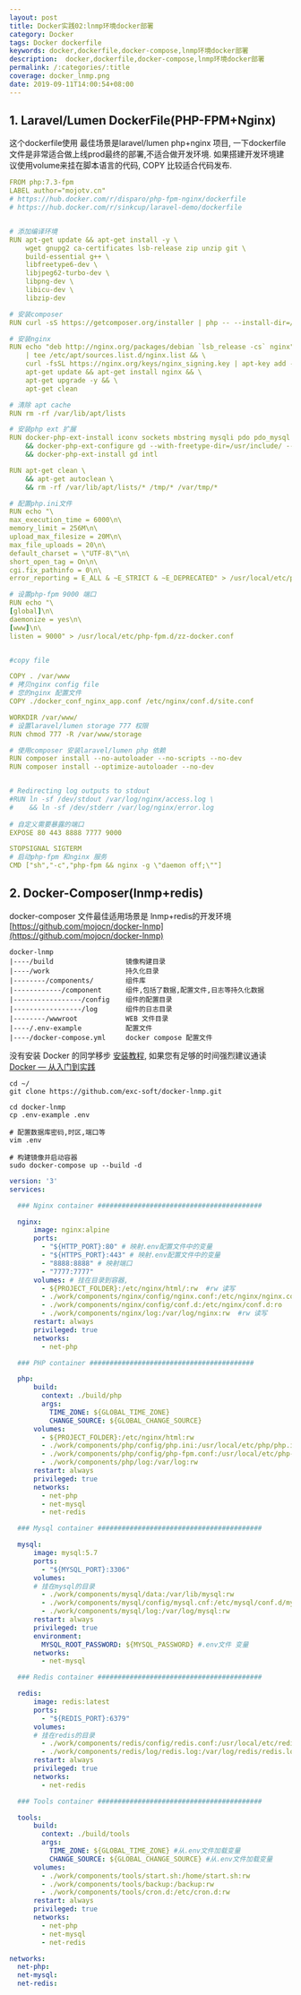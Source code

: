 ```yaml
---
layout: post
title: Docker实践02:lnmp环境docker部署
category: Docker
tags: Docker dockerfile
keywords: docker,dockerfile,docker-compose,lnmp环境docker部署
description:  docker,dockerfile,docker-compose,lnmp环境docker部署
permalink: /:categories/:title
coverage: docker_lnmp.png
date: 2019-09-11T14:00:54+08:00
---
```


## 1. Laravel/Lumen DockerFile(PHP-FPM+Nginx)

这个dockerfile使用 最佳场景是laravel/lumen php+nginx 项目,
一下dockerfile文件是非常适合做上线prod最终的部署,不适合做开发环境.
如果搭建开发环境建议使用volume来挂在脚本语言的代码,
COPY 比较适合代码发布.

```yaml
FROM php:7.3-fpm
LABEL author="mojotv.cn"
# https://hub.docker.com/r/disparo/php-fpm-nginx/dockerfile
# https://hub.docker.com/r/sinkcup/laravel-demo/dockerfile


# 添加编译环境
RUN apt-get update && apt-get install -y \
    wget gnupg2 ca-certificates lsb-release zip unzip git \
    build-essential g++ \
    libfreetype6-dev \
    libjpeg62-turbo-dev \
    libpng-dev \
    libicu-dev \
    libzip-dev

# 安装composer
RUN curl -sS https://getcomposer.org/installer | php -- --install-dir=/usr/local/bin --filename=composer

# 安装nginx
RUN echo "deb http://nginx.org/packages/debian `lsb_release -cs` nginx" \
    | tee /etc/apt/sources.list.d/nginx.list && \
    curl -fsSL https://nginx.org/keys/nginx_signing.key | apt-key add - && \
    apt-get update && apt-get install nginx && \
    apt-get upgrade -y && \
    apt-get clean

# 清除 apt cache
RUN rm -rf /var/lib/apt/lists

# 安装php ext 扩展
RUN docker-php-ext-install iconv sockets mbstring mysqli pdo pdo_mysql bcmath zip \
    && docker-php-ext-configure gd --with-freetype-dir=/usr/include/ --with-jpeg-dir=/usr/include/ \
    && docker-php-ext-install gd intl

RUN apt-get clean \
    && apt-get autoclean \
    && rm -rf /var/lib/apt/lists/* /tmp/* /var/tmp/*

# 配置php.ini文件
RUN echo "\
max_execution_time = 6000\n\
memory_limit = 256M\n\
upload_max_filesize = 20M\n\
max_file_uploads = 20\n\
default_charset = \"UTF-8\"\n\
short_open_tag = On\n\
cgi.fix_pathinfo = 0\n\
error_reporting = E_ALL & ~E_STRICT & ~E_DEPRECATED" > /usr/local/etc/php/php.ini

# 设置php-fpm 9000 端口
RUN echo "\
[global]\n\
daemonize = yes\n\
[www]\n\
listen = 9000" > /usr/local/etc/php-fpm.d/zz-docker.conf


#copy file

COPY . /var/www
# 拷贝nginx config file
# 您的nginx 配置文件
COPY ./docker_conf_nginx_app.conf /etc/nginx/conf.d/site.conf

WORKDIR /var/www/
# 设置laravel/lumen storage 777 权限
RUN chmod 777 -R /var/www/storage

# 使用composer 安装laravel/lumen php 依赖
RUN composer install --no-autoloader --no-scripts --no-dev
RUN composer install --optimize-autoloader --no-dev


# Redirecting log outputs to stdout
#RUN ln -sf /dev/stdout /var/log/nginx/access.log \
#    && ln -sf /dev/stderr /var/log/nginx/error.log
    
# 自定义需要暴露的端口
EXPOSE 80 443 8888 7777 9000

STOPSIGNAL SIGTERM
# 启动php-fpm 和nginx 服务
CMD ["sh","-c","php-fpm && nginx -g \"daemon off;\""]
```

## 2. Docker-Composer(lnmp+redis)

docker-composer 文件最佳适用场景是 lnmp+redis的开发环境
[https://github.com/mojocn/docker-lnmp](https://github.com/mojocn/docker-lnmp)

    docker-lnmp
    |----/build                  镜像构建目录
    |----/work                   持久化目录
    |--------/components/        组件库
    |------------/component      组件,包括了数据,配置文件,日志等持久化数据
    |-----------------/config    组件的配置目录
    |-----------------/log       组件的日志目录
    |--------/wwwroot            WEB 文件目录
    |----/.env-example           配置文件
    |----/docker-compose.yml     docker compose 配置文件

没有安装 Docker 的同学移步 [安装教程](https://github.com/exc-soft/docker-lnmp#安装-docker-及相关工具),
如果您有足够的时间强烈建议通读 [Docker — 从入门到实践](https://yeasy.gitbooks.io/docker_practice/content/)

    cd ~/
    git clone https://github.com/exc-soft/docker-lnmp.git

    cd docker-lnmp
    cp .env-example .env

    # 配置数据库密码,时区,端口等
    vim .env

    # 构建镜像并启动容器
    sudo docker-compose up --build -d

```yaml
version: '3'
services:

  ### Nginx container #########################################

  nginx:
      image: nginx:alpine
      ports:
        - "${HTTP_PORT}:80" # 映射.env配置文件中的变量
        - "${HTTPS_PORT}:443" # 映射.env配置文件中的变量
        - "8888:8888" # 映射端口
        - "7777:7777"
      volumes: # 挂在目录到容器,
        - ${PROJECT_FOLDER}:/etc/nginx/html/:rw  #rw 读写
        - ./work/components/nginx/config/nginx.conf:/etc/nginx/nginx.conf:ro #ro read only 只读
        - ./work/components/nginx/config/conf.d:/etc/nginx/conf.d:ro
        - ./work/components/nginx/log:/var/log/nginx:rw  #rw 读写
      restart: always
      privileged: true
      networks:
        - net-php

  ### PHP container #########################################

  php:
      build:
        context: ./build/php
        args:
          TIME_ZONE: ${GLOBAL_TIME_ZONE}
          CHANGE_SOURCE: ${GLOBAL_CHANGE_SOURCE}
      volumes:
        - ${PROJECT_FOLDER}:/etc/nginx/html:rw
        - ./work/components/php/config/php.ini:/usr/local/etc/php/php.ini:ro
        - ./work/components/php/config/php-fpm.conf:/usr/local/etc/php-fpm.d/www.conf:rw
        - ./work/components/php/log:/var/log:rw
      restart: always
      privileged: true
      networks:
        - net-php
        - net-mysql
        - net-redis

  ### Mysql container #########################################

  mysql:
      image: mysql:5.7
      ports:
        - "${MYSQL_PORT}:3306"
      volumes:
      # 挂在mysql的目录
        - ./work/components/mysql/data:/var/lib/mysql:rw
        - ./work/components/mysql/config/mysql.cnf:/etc/mysql/conf.d/mysql.cnf:ro
        - ./work/components/mysql/log:/var/log/mysql:rw
      restart: always
      privileged: true
      environment:
        MYSQL_ROOT_PASSWORD: ${MYSQL_PASSWORD} #.env文件 变量
      networks:
        - net-mysql

  ### Redis container #########################################

  redis:
      image: redis:latest
      ports:
        - "${REDIS_PORT}:6379"
      volumes:
      # 挂在redis的目录
        - ./work/components/redis/config/redis.conf:/usr/local/etc/redis/redis.conf:ro
        - ./work/components/redis/log/redis.log:/var/log/redis/redis.log:rw
      restart: always
      privileged: true
      networks:
        - net-redis

  ### Tools container #########################################

  tools:
      build:
        context: ./build/tools
        args:
          TIME_ZONE: ${GLOBAL_TIME_ZONE} #从.env文件加载变量
          CHANGE_SOURCE: ${GLOBAL_CHANGE_SOURCE} #从.env文件加载变量
      volumes:
        - ./work/components/tools/start.sh:/home/start.sh:rw
        - ./work/components/tools/backup:/backup:rw
        - ./work/components/tools/cron.d:/etc/cron.d:rw
      restart: always
      privileged: true
      networks:
        - net-php
        - net-mysql
        - net-redis

networks:
  net-php:
  net-mysql:
  net-redis:

```
